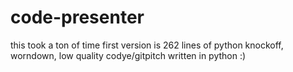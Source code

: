 # code-presenter
this took a ton of time first version is 262 lines of python
knockoff, worndown, low quality codye/gitpitch written in python :)
